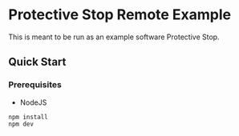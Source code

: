 # Protective Stop Remote Example

This is meant to be run as an example software Protective Stop.

## Quick Start

### Prerequisites
- NodeJS

```
npm install
npm dev
```
